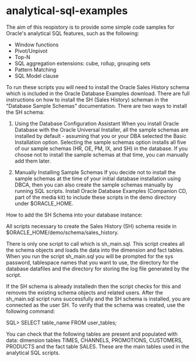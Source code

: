<!--
rem  ****************************************************************
rem  Version 1.0 Dec 7, 2014
rem  Readme for analytical SQL Respository
rem  Author Keith Laker, Snr Principal Product Manager, Oracle
rem  ****************************************************************
rem

-->
analytical-sql-examples
=======================

The aim of this reopistory is to provide some simple code samples for Oracle's analytical SQL features, such as the following: 

 - Window functions
 - Pivot/Unpivot
 - Top-N
 - SQL aggregation extensions: cube, rollup, grouping sets
 - Pattern Matching
 - SQL Model clause

To run these scripts you will need to install the Oracle Sales History schema which is included in the Oracle Database Examples download. There are full instructions on how to install the SH (Sales History) scheman in the "Database Sample Schemas" documentation. There are two ways to install the SH schema:


1) Using the Database Configuration Assistant
When you install Oracle Database with the Oracle Universal Installer, all the sample schemas are installed by default - assuming that you or your DBA selected the Basic Installation option. Selecting the sample schemas option installs all five of our sample schemas (HR, OE, PM, IX, and SH) in the database. If you choose not to install the sample schemas at that time, you can manually add them later.

2) Manually Installing Sample Schemas
If you decide not to install the sample schemas at the time of your initial database installation using DBCA, then you can also create the sample schemas manually by running SQL scripts. Install Oracle Database Examples (Companion CD, part of the media kit) to include these scripts in the demo directory under $ORACLE_HOME.


How to add the SH Schema into your database instance:

All scripts necessary to create the Sales History (SH) schema reside in $ORACLE_HOME/demo/schema/sales_history.

There is only one script to call which is sh_main.sql. This script creates all the schema objects and loads the data into the dimension and fact tables. When you run the script sh_main.sql you will be prompted for the sys password, tablespace names that you want to use, the directory for the database datafiles and the directory for storing the log file generated by the script.

If the SH schema is already installedn then the script checks for this and removes the existing schema objects and related users.  After the sh_main.sql script runs successfully and the SH schema is installed, you are connected as the user SH. To verify that the schema was created, use the following command:

SQL> SELECT table_name FROM user_tables;

You can check that the following tables are present and populated with data: dimension tables TIMES, CHANNELS, PROMOTIONS, CUSTOMERS, PRODUCTS and the fact table SALES. These are the main tables used in the analytical SQL scripts.
